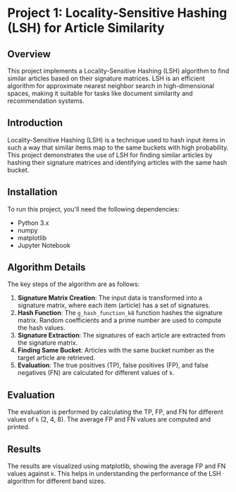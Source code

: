 # Project 1: Locality-Sensitive Hashing (LSH) for Article Similarity

## Overview

This project implements a Locality-Sensitive Hashing (LSH) algorithm to find similar articles based on their signature matrices. LSH is an efficient algorithm for approximate nearest neighbor search in high-dimensional spaces, making it suitable for tasks like document similarity and recommendation systems.

## Introduction

Locality-Sensitive Hashing (LSH) is a technique used to hash input items in such a way that similar items map to the same buckets with high probability. This project demonstrates the use of LSH for finding similar articles by hashing their signature matrices and identifying articles with the same hash bucket.

## Installation

To run this project, you'll need the following dependencies:
- Python 3.x
- numpy
- matplotlib
- Jupyter Notebook

## Algorithm Details

The key steps of the algorithm are as follows:

1. **Signature Matrix Creation**: The input data is transformed into a signature matrix, where each item (article) has a set of signatures.
2. **Hash Function**: The `g_hash_function_k8` function hashes the signature matrix. Random coefficients and a prime number are used to compute the hash values.
3. **Signature Extraction**: The signatures of each article are extracted from the signature matrix.
4. **Finding Same Bucket**: Articles with the same bucket number as the target article are retrieved.
5. **Evaluation**: The true positives (TP), false positives (FP), and false negatives (FN) are calculated for different values of `k`.

## Evaluation

The evaluation is performed by calculating the TP, FP, and FN for different values of `k` (2, 4, 8). The average FP and FN values are computed and printed.

## Results

The results are visualized using matplotlib, showing the average FP and FN values against `k`. This helps in understanding the performance of the LSH algorithm for different band sizes.
